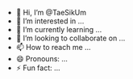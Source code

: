 - 👋 Hi, I’m @TaeSikUm
- 👀 I’m interested in ...
- 🌱 I’m currently learning ...
- 💞️ I’m looking to collaborate on ...
- 📫 How to reach me ...
- 😄 Pronouns: ...
- ⚡ Fun fact: ...

<!---
TaeSikUm/TaeSikUm is a ✨ special ✨ repository because its `README.md` (this file) appears on your GitHub profile.
You can click the Preview link to take a look at your changes.
--->
